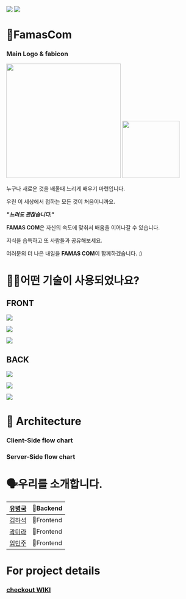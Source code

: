![](https://img.shields.io/badge/PROJECT-FamasCom-blue?style=for-the-badge) 
![](https://img.shields.io/badge/FamasCom-WEB-yellowgreen?style=for-the-badge)
# 📗FamasCom
### Main Logo & fabicon
<img src="https://ifh.cc/g/n6Y31Q.png" width="300" height="300">
<img src="https://user-images.githubusercontent.com/66916041/102559653-b910c480-4113-11eb-84e6-b69e8252208c.png" width="150" height="150">


누구나 새로운 것을 배울때 느리게 배우기 마련입니다.

우린 이 세상에서 접하는 모든 것이 처음이니까요.

_**"느려도 괜찮습니다."**_

****FAMAS COM****은 자신의 속도에 맞춰서 배움을 이어나갈 수 있습니다. 

지식을 습득하고 또 사람들과 공유해보세요. 

여러분의 더 나은 내일을 **FAMAS COM**이 함께하겠습니다. :)


# 🕵🏼어떤 기술이 사용되었나요? 
## FRONT
![](https://img.shields.io/badge/FRONT-TYPESCRIPT-007ACC?style=for-the-badge&logo=typescript) 

![](https://img.shields.io/badge/FRONT-REACT-61DAFB?style=for-the-badge&logo=react) 

![](https://img.shields.io/badge/FRONT-STYLED--COMPONENTS-DB7093?style=for-the-badge&logo=styled-components)
## BACK
![](https://img.shields.io/badge/BACK-NODE-green?style=for-the-badge&logo=node.js) 

![](https://img.shields.io/badge/BACK-EXPRESS-black?style=for-the-badge&logo=express) 

![](https://img.shields.io/badge/BACK-AWS-orange?style=for-the-badge&logo=Amazon-AWS) 


# 🔨 Architecture
### Client-Side flow chart
### Server-Side flow chart

# 🗣️우리를 소개합니다.
| [유병국](https://github.com/godkor200) | 🏁Backend  |
|--------|----------|
| [김하석](https://github.com/haseok2118) | 🚩Frontend |
| [곽미라](https://github.com/hanliang38) | 🚩Frontend |
| [임민주](https://github.com/IMMINJU) | 🚩Frontend |

# For project details
### [checkout WIKI](https://github.com/codestates/famasCom_client/wiki)
